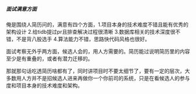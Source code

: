 ##### 面试满意方面

俺是围绕人简历问的，满意有四个方面，1.项目本身的技术难度不错且能有优秀的架构设计 2.给tidb提过pr且排查解决过程很清晰 3.数据库相关的技术深度很不错，不是背八股选手 4.算法能力不错，思路快代码风格也很好。

面试考察无外乎两方面，候选人会的，用人方需要的。简历能过说明简历里的内容至少是有重叠的，或者有潜力迁移的。

那就那句话吃透简历啥都有了，同时讲项目时不要太细节了，要有一定的层次，大多数用人方并不是招候选人进来再做你一个你前司的系统，只是在看候选人的参与度和项目本身的技术难度和架构。